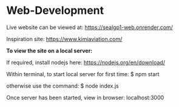 # Web-Development

Live website can be viewed at:
https://sealgp1-web.onrender.com/

Inspiration site:
https://www.kimiaviation.com/

**To view the site on a local server:**

If required, install nodejs here:  https://nodejs.org/en/download/

Within terminal, to start local server for first time:
$ npm start

otherwise use the command:
$ node index.js

Once server has been started, view in browser:
localhost:3000
